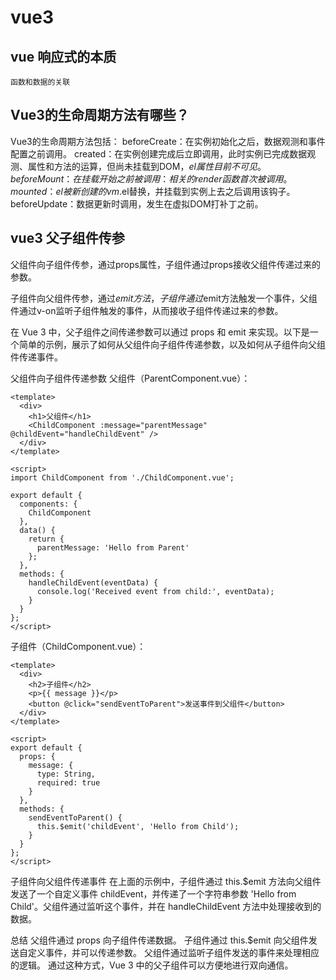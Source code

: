 

# vue3

## vue 响应式的本质

`函数和数据的关联`

## Vue3的生命周期方法有哪些？

Vue3的生命周期方法包括：
beforeCreate：在实例初始化之后，数据观测和事件配置之前调用。
created：在实例创建完成后立即调用，此时实例已完成数据观测、属性和方法的运算，但尚未挂载到DOM，$el属性目前不可见。
beforeMount：在挂载开始之前被调用：相关的render函数首次被调用。
mounted：el被新创建的vm.$el替换，并挂载到实例上去之后调用该钩子。
beforeUpdate：数据更新时调用，发生在虚拟DOM打补丁之前。

## vue3 父子组件传参

父组件向子组件传参，通过props属性，子组件通过props接收父组件传递过来的参数。

子组件向父组件传参，通过$emit方法，子组件通过$emit方法触发一个事件，父组件通过v-on监听子组件触发的事件，从而接收子组件传递过来的参数。

在 Vue 3 中，父子组件之间传递参数可以通过 props 和 emit 来实现。以下是一个简单的示例，展示了如何从父组件向子组件传递参数，以及如何从子组件向父组件传递事件。

父组件向子组件传递参数
父组件（ParentComponent.vue）：
```vue
<template>
  <div>
    <h1>父组件</h1>
    <ChildComponent :message="parentMessage" @childEvent="handleChildEvent" />
  </div>
</template>

<script>
import ChildComponent from './ChildComponent.vue';

export default {
  components: {
    ChildComponent
  },
  data() {
    return {
      parentMessage: 'Hello from Parent'
    };
  },
  methods: {
    handleChildEvent(eventData) {
      console.log('Received event from child:', eventData);
    }
  }
};
</script>

```


子组件（ChildComponent.vue）：
```vue
<template>
  <div>
    <h2>子组件</h2>
    <p>{{ message }}</p>
    <button @click="sendEventToParent">发送事件到父组件</button>
  </div>
</template>

<script>
export default {
  props: {
    message: {
      type: String,
      required: true
    }
  },
  methods: {
    sendEventToParent() {
      this.$emit('childEvent', 'Hello from Child');
    }
  }
};
</script>

```


子组件向父组件传递事件
在上面的示例中，子组件通过 this.$emit 方法向父组件发送了一个自定义事件 childEvent，并传递了一个字符串参数 'Hello from Child'。父组件通过监听这个事件，并在 handleChildEvent 方法中处理接收到的数据。

总结
父组件通过 props 向子组件传递数据。
子组件通过 this.$emit 向父组件发送自定义事件，并可以传递参数。
父组件通过监听子组件发送的事件来处理相应的逻辑。
通过这种方式，Vue 3 中的父子组件可以方便地进行双向通信。
